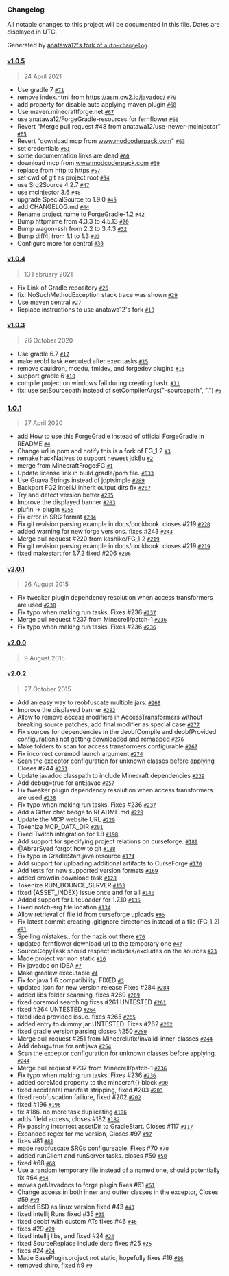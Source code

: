 ### Changelog

All notable changes to this project will be documented in this file. Dates are displayed in UTC.

Generated by [anatawa12's fork of `auto-changelog`](https://github.com/anatawa12/auto-changelog).

#### [v1.0.5](https://github.com/anatawa12/ForgeGradle-1.2/compare/v1.0.4...v1.0.5)

> 24 April 2021

- Use gradle 7 [`#71`](https://github.com/anatawa12/ForgeGradle-1.2/pull/71)
- remove index.html from https://asm.ow2.io/javadoc/ [`#70`](https://github.com/anatawa12/ForgeGradle-1.2/pull/70)
- add property for disable auto applying maven plugin [`#68`](https://github.com/anatawa12/ForgeGradle-1.2/pull/68)
- Use maven.minecraftforge.net [`#67`](https://github.com/anatawa12/ForgeGradle-1.2/pull/67)
- use anatawa12/ForgeGradle-resources for fernflower [`#66`](https://github.com/anatawa12/ForgeGradle-1.2/pull/66)
- Revert "Merge pull request #48 from anatawa12/use-newer-mcinjector" [`#65`](https://github.com/anatawa12/ForgeGradle-1.2/pull/65)
- Revert "download mcp from www.modcoderpack.com" [`#63`](https://github.com/anatawa12/ForgeGradle-1.2/pull/63)
- set credentials [`#61`](https://github.com/anatawa12/ForgeGradle-1.2/pull/61)
- some documentation links are dead [`#60`](https://github.com/anatawa12/ForgeGradle-1.2/pull/60)
- download mcp from www.modcoderpack.com [`#59`](https://github.com/anatawa12/ForgeGradle-1.2/pull/59)
- replace from http to https [`#57`](https://github.com/anatawa12/ForgeGradle-1.2/pull/57)
- set cwd of git as project root [`#54`](https://github.com/anatawa12/ForgeGradle-1.2/pull/54)
- use Srg2Source 4.2.7 [`#47`](https://github.com/anatawa12/ForgeGradle-1.2/pull/47)
- use mcinjector 3.6 [`#48`](https://github.com/anatawa12/ForgeGradle-1.2/pull/48)
- upgrade SpecialSource to 1.9.0 [`#45`](https://github.com/anatawa12/ForgeGradle-1.2/pull/45)
- add CHANGELOG.md [`#44`](https://github.com/anatawa12/ForgeGradle-1.2/pull/44)
- Rename project name to ForgeGradle-1.2 [`#42`](https://github.com/anatawa12/ForgeGradle-1.2/pull/42)
- Bump httpmime from 4.3.3 to 4.5.13 [`#20`](https://github.com/anatawa12/ForgeGradle-1.2/pull/20)
- Bump wagon-ssh from 2.2 to 3.4.3 [`#32`](https://github.com/anatawa12/ForgeGradle-1.2/pull/32)
- Bump diff4j from 1.1 to 1.3 [`#23`](https://github.com/anatawa12/ForgeGradle-1.2/pull/23)
- Configure more for central [`#30`](https://github.com/anatawa12/ForgeGradle-1.2/pull/30)

#### [v1.0.4](https://github.com/anatawa12/ForgeGradle-1.2/compare/v1.0.3...v1.0.4)

> 13 February 2021

- Fix Link of Gradle repository [`#26`](https://github.com/anatawa12/ForgeGradle-1.2/pull/26)
- fix: NoSuchMethodException stack trace was shown [`#29`](https://github.com/anatawa12/ForgeGradle-1.2/pull/29)
- Use maven central [`#27`](https://github.com/anatawa12/ForgeGradle-1.2/pull/27)
- Replace instructions to use anatawa12's fork [`#18`](https://github.com/anatawa12/ForgeGradle-1.2/pull/18)

#### [v1.0.3](https://github.com/anatawa12/ForgeGradle-1.2/compare/1.0.1...v1.0.3)

> 26 October 2020

- Use gradle 6.7 [`#17`](https://github.com/anatawa12/ForgeGradle-1.2/pull/17)
- make reobf task executed after exec tasks [`#15`](https://github.com/anatawa12/ForgeGradle-1.2/pull/15)
- remove cauldron, mcedu, fmldev, and forgedev plugins [`#16`](https://github.com/anatawa12/ForgeGradle-1.2/pull/16)
- support gradle 6 [`#10`](https://github.com/anatawa12/ForgeGradle-1.2/pull/10)
- compile project on windows fail during creating hash. [`#11`](https://github.com/anatawa12/ForgeGradle-1.2/pull/11)
- fix: use setSourcepath instead of setCompilerArgs("-sourcepath", ".") [`#6`](https://github.com/anatawa12/ForgeGradle-1.2/pull/6)

### [1.0.1](https://github.com/anatawa12/ForgeGradle-1.2/compare/v2.0.1...1.0.1)

> 27 April 2020

- add How to use this ForgeGradle instead of official ForgeGradle in README [`#4`](https://github.com/anatawa12/ForgeGradle-1.2/pull/4)
- Change url in pom and notify this is a fork of FG_1.2 [`#3`](https://github.com/anatawa12/ForgeGradle-1.2/pull/3)
- remake hackNatives to support newest jdk8u [`#2`](https://github.com/anatawa12/ForgeGradle-1.2/pull/2)
- merge from MinecraftFroge:FG [`#1`](https://github.com/anatawa12/ForgeGradle-1.2/pull/1)
- Update license link in build.gradle/pom file. [`#633`](https://github.com/anatawa12/ForgeGradle-1.2/pull/633)
- Use Guava Strings instead of joptsimple [`#289`](https://github.com/anatawa12/ForgeGradle-1.2/pull/289)
- Backport FG2 IntelliJ inherit output dirs fix [`#287`](https://github.com/anatawa12/ForgeGradle-1.2/pull/287)
- Try and detect version better [`#285`](https://github.com/anatawa12/ForgeGradle-1.2/pull/285)
- Improve the displayed banner [`#283`](https://github.com/anatawa12/ForgeGradle-1.2/pull/283)
- plufin -&gt; plugin [`#255`](https://github.com/anatawa12/ForgeGradle-1.2/pull/255)
- Fix error in SRG format [`#234`](https://github.com/anatawa12/ForgeGradle-1.2/pull/234)
- Fix git revision parsing example in docs/cookbook. closes #219 [`#220`](https://github.com/anatawa12/ForgeGradle-1.2/pull/220)
- added warning for new forge versions. fixes #243 [`#243`](https://github.com/anatawa12/ForgeGradle-1.2/issues/243)
- Merge pull request #220 from kashike/FG_1.2 [`#219`](https://github.com/anatawa12/ForgeGradle-1.2/issues/219)
- Fix git revision parsing example in docs/cookbook. closes #219 [`#219`](https://github.com/anatawa12/ForgeGradle-1.2/issues/219)
- fixed makestart for 1.7.2  fixed #206 [`#206`](https://github.com/anatawa12/ForgeGradle-1.2/issues/206)

#### [v2.0.1](https://github.com/anatawa12/ForgeGradle-1.2/compare/v2.0.0...v2.0.1)

> 26 August 2015

- Fix tweaker plugin dependency resolution when access transformers are used [`#238`](https://github.com/anatawa12/ForgeGradle-1.2/pull/238)
- Fix typo when making run tasks. Fixes #236 [`#237`](https://github.com/anatawa12/ForgeGradle-1.2/pull/237)
- Merge pull request #237 from Minecrell/patch-1 [`#236`](https://github.com/anatawa12/ForgeGradle-1.2/issues/236)
- Fix typo when making run tasks. Fixes #236 [`#236`](https://github.com/anatawa12/ForgeGradle-1.2/issues/236)

#### [v2.0.0](https://github.com/anatawa12/ForgeGradle-1.2/compare/v2.0.2...v2.0.0)

> 9 August 2015

#### v2.0.2

> 27 October 2015

- Add an easy way to reobfuscate multiple jars. [`#268`](https://github.com/anatawa12/ForgeGradle-1.2/pull/268)
- Improve the displayed banner [`#282`](https://github.com/anatawa12/ForgeGradle-1.2/pull/282)
- Allow to remove access modifiers in AccessTransformers  without breaking source patches, add final modifier as special case [`#277`](https://github.com/anatawa12/ForgeGradle-1.2/pull/277)
- Fix sources for dependencies in the deobfCompile and deobfProvided configurations not getting downloaded and remapped [`#276`](https://github.com/anatawa12/ForgeGradle-1.2/pull/276)
- Make folders to scan for access transformers configurable [`#267`](https://github.com/anatawa12/ForgeGradle-1.2/pull/267)
- Fix incorrect coremod launch argument [`#274`](https://github.com/anatawa12/ForgeGradle-1.2/pull/274)
- Scan the exceptor configuration for unknown classes before applying Closes #244  [`#251`](https://github.com/anatawa12/ForgeGradle-1.2/pull/251)
- Update javadoc classpath to include Minecraft dependencies [`#239`](https://github.com/anatawa12/ForgeGradle-1.2/pull/239)
- Add debug=true for ant:javac [`#257`](https://github.com/anatawa12/ForgeGradle-1.2/pull/257)
- Fix tweaker plugin dependency resolution when access transformers are used [`#238`](https://github.com/anatawa12/ForgeGradle-1.2/pull/238)
- Fix typo when making run tasks. Fixes #236 [`#237`](https://github.com/anatawa12/ForgeGradle-1.2/pull/237)
- Add a Gitter chat badge to README.md [`#228`](https://github.com/anatawa12/ForgeGradle-1.2/pull/228)
- Update the MCP website URL [`#229`](https://github.com/anatawa12/ForgeGradle-1.2/pull/229)
- Tokenize MCP_DATA_DIR [`#201`](https://github.com/anatawa12/ForgeGradle-1.2/pull/201)
- Fixed Twitch integration for 1.8 [`#198`](https://github.com/anatawa12/ForgeGradle-1.2/pull/198)
- Add support for specifying project relations on curseforge. [`#189`](https://github.com/anatawa12/ForgeGradle-1.2/pull/189)
- @AbrarSyed forgot how to git [`#188`](https://github.com/anatawa12/ForgeGradle-1.2/pull/188)
- Fix typo in GradleStart.java resource [`#174`](https://github.com/anatawa12/ForgeGradle-1.2/pull/174)
- Add support for uploading additional artifacts to CurseForge [`#170`](https://github.com/anatawa12/ForgeGradle-1.2/pull/170)
- Add tests for new supported version formats [`#169`](https://github.com/anatawa12/ForgeGradle-1.2/pull/169)
- added crowdin download task [`#128`](https://github.com/anatawa12/ForgeGradle-1.2/pull/128)
- Tokenize RUN_BOUNCE_SERVER [`#153`](https://github.com/anatawa12/ForgeGradle-1.2/pull/153)
- fixed {ASSET_INDEX} issue once and for all [`#140`](https://github.com/anatawa12/ForgeGradle-1.2/pull/140)
- Added support for LiteLoader for 1.7.10 [`#135`](https://github.com/anatawa12/ForgeGradle-1.2/pull/135)
- Fixed notch-srg file location [`#134`](https://github.com/anatawa12/ForgeGradle-1.2/pull/134)
- Allow retrieval of file id from curseforge uploads [`#96`](https://github.com/anatawa12/ForgeGradle-1.2/pull/96)
- Fix latest commit creating .gitignore directories instead of a file (FG_1.2) [`#91`](https://github.com/anatawa12/ForgeGradle-1.2/pull/91)
- Spelling mistakes..  for the nazis out there [`#76`](https://github.com/anatawa12/ForgeGradle-1.2/pull/76)
- updated fernflower download url to the temporary one [`#47`](https://github.com/anatawa12/ForgeGradle-1.2/pull/47)
- SourceCopyTask should respect includes/excludes on the sources [`#23`](https://github.com/anatawa12/ForgeGradle-1.2/pull/23)
- Made project var non static [`#16`](https://github.com/anatawa12/ForgeGradle-1.2/pull/16)
- Fix javadoc on IDEA [`#7`](https://github.com/anatawa12/ForgeGradle-1.2/pull/7)
- Make gradlew executable [`#4`](https://github.com/anatawa12/ForgeGradle-1.2/pull/4)
- Fix for java 1.6 compatibility. FIXED [`#3`](https://github.com/anatawa12/ForgeGradle-1.2/pull/3)
- updated json for new version release Fixes #284 [`#284`](https://github.com/anatawa12/ForgeGradle-1.2/issues/284)
- added libs folder scanning, fixes #269 [`#269`](https://github.com/anatawa12/ForgeGradle-1.2/issues/269)
- fixed coremod searching fixes #261 UNTESTED [`#261`](https://github.com/anatawa12/ForgeGradle-1.2/issues/261)
- fixed #264 UNTESTED [`#264`](https://github.com/anatawa12/ForgeGradle-1.2/issues/264)
- fixed idea provided issue. fixes #265 [`#265`](https://github.com/anatawa12/ForgeGradle-1.2/issues/265)
- added entry to dummy jar UNTESTED.  Fixes #262 [`#262`](https://github.com/anatawa12/ForgeGradle-1.2/issues/262)
- fixed gradle version parsing closes #250 [`#250`](https://github.com/anatawa12/ForgeGradle-1.2/issues/250)
- Merge pull request #251 from Minecrell/fix/invalid-inner-classes [`#244`](https://github.com/anatawa12/ForgeGradle-1.2/issues/244)
- Add debug=true for ant:java [`#254`](https://github.com/anatawa12/ForgeGradle-1.2/issues/254)
- Scan the exceptor configuration for unknown classes before applying. [`#244`](https://github.com/anatawa12/ForgeGradle-1.2/issues/244)
- Merge pull request #237 from Minecrell/patch-1 [`#236`](https://github.com/anatawa12/ForgeGradle-1.2/issues/236)
- Fix typo when making run tasks. Fixes #236 [`#236`](https://github.com/anatawa12/ForgeGradle-1.2/issues/236)
- added coreMod property to the minceraft{} block [`#90`](https://github.com/anatawa12/ForgeGradle-1.2/issues/90)
- fixed accidental manifest stripping, fixed #203 [`#203`](https://github.com/anatawa12/ForgeGradle-1.2/issues/203)
- fixed reobfuscation failiure, fixed #202 [`#202`](https://github.com/anatawa12/ForgeGradle-1.2/issues/202)
- fixed #196 [`#196`](https://github.com/anatawa12/ForgeGradle-1.2/issues/196)
- fix #186. no more task duplicating [`#186`](https://github.com/anatawa12/ForgeGradle-1.2/issues/186)
- adds fileId access, closes #182 [`#182`](https://github.com/anatawa12/ForgeGradle-1.2/issues/182)
- Fix passing incorrect assetDir to GradleStart. Closes #117 [`#117`](https://github.com/anatawa12/ForgeGradle-1.2/issues/117)
- Expanded regex for mc version, Closes #97 [`#97`](https://github.com/anatawa12/ForgeGradle-1.2/issues/97)
- fixes #81 [`#81`](https://github.com/anatawa12/ForgeGradle-1.2/issues/81)
- made reobfuscate SRGs configureable. Fixes #70 [`#70`](https://github.com/anatawa12/ForgeGradle-1.2/issues/70)
- added runClient and runServer tasks. closes #50 [`#50`](https://github.com/anatawa12/ForgeGradle-1.2/issues/50)
- fixed #68 [`#68`](https://github.com/anatawa12/ForgeGradle-1.2/issues/68)
- Use a random temporary file instead of a named one, should potentially fix #64 [`#64`](https://github.com/anatawa12/ForgeGradle-1.2/issues/64)
- moves getJavadocs to forge plugin fixes #61 [`#61`](https://github.com/anatawa12/ForgeGradle-1.2/issues/61)
- Change access in both inner and outter classes in the exceptor, Closes #59 [`#59`](https://github.com/anatawa12/ForgeGradle-1.2/issues/59)
- added BSD as linux version fixed #43 [`#43`](https://github.com/anatawa12/ForgeGradle-1.2/issues/43)
- fixed Intellij Runs fixed #35 [`#35`](https://github.com/anatawa12/ForgeGradle-1.2/issues/35)
- fixed deobf with custom ATs fixes #46 [`#46`](https://github.com/anatawa12/ForgeGradle-1.2/issues/46)
- fixes #29 [`#29`](https://github.com/anatawa12/ForgeGradle-1.2/issues/29)
- fixed intellij libs, and fixed #24 [`#24`](https://github.com/anatawa12/ForgeGradle-1.2/issues/24)
- fixed SourceReplace include derp fixes #25 [`#25`](https://github.com/anatawa12/ForgeGradle-1.2/issues/25)
- fixes #24 [`#24`](https://github.com/anatawa12/ForgeGradle-1.2/issues/24)
- Made BasePlugin.project not static, hopefully fixes #16 [`#16`](https://github.com/anatawa12/ForgeGradle-1.2/issues/16)
- removed shiro, fixed #9 [`#9`](https://github.com/anatawa12/ForgeGradle-1.2/issues/9)
